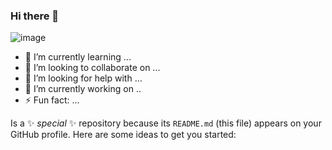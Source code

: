### Hi there 👋

![image](https://github.com/JeanPierreSV/JeanPierreSV/assets/80585738/f1b78aad-f0b8-44b0-94f2-540d2f2c25b9)

- 🌱 I’m currently learning ...
- 👯 I’m looking to collaborate on ...
- 🤔 I’m looking for help with ...
- 🔭 I’m currently working on ..
- ⚡ Fun fact: ...


Is a ✨ _special_ ✨ repository because its `README.md` (this file) appears on your GitHub profile.
Here are some ideas to get you started:
